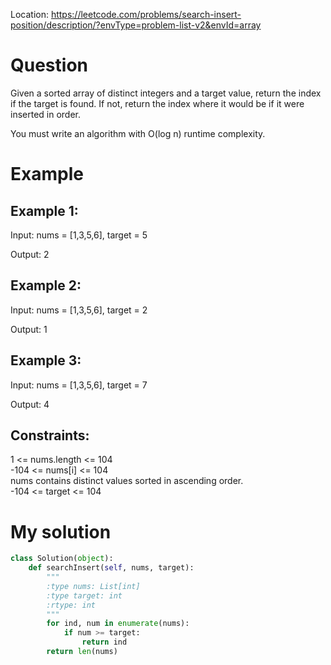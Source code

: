 Location: https://leetcode.com/problems/search-insert-position/description/?envType=problem-list-v2&envId=array
# Question
Given a sorted array of distinct integers and a target value, return the index if the target is found. If not, return the index where it would be if it were inserted in order.

You must write an algorithm with O(log n) runtime complexity.

 
# Example

## Example 1:

Input: nums = [1,3,5,6], target = 5

Output: 2

## Example 2:

Input: nums = [1,3,5,6], target = 2

Output: 1

## Example 3:

Input: nums = [1,3,5,6], target = 7

Output: 4
 

## Constraints:

1 <= nums.length <= 104\
-104 <= nums[i] <= 104\
nums contains distinct values sorted in ascending order.\
-104 <= target <= 104
 

# My solution 
```python
class Solution(object):
    def searchInsert(self, nums, target):
        """
        :type nums: List[int]
        :type target: int
        :rtype: int
        """
        for ind, num in enumerate(nums):
            if num >= target:
                return ind
        return len(nums)
```
